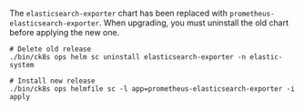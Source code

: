 The `elasticsearch-exporter` chart has been replaced with `prometheus-elasticsearch-exporter`. When upgrading, you must uninstall the old chart before applying the new one.

```
# Delete old release
./bin/ck8s ops helm sc uninstall elasticsearch-exporter -n elastic-system

# Install new release
./bin/ck8s ops helmfile sc -l app=prometheus-elasticsearch-exporter -i apply
```
